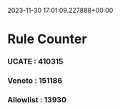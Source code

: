 2023-11-30 17:01:09.227888+00:00
# Rule Counter 
 ### UCATE : 410315

 ### Veneto : 151186

 ### Allowlist : 13930